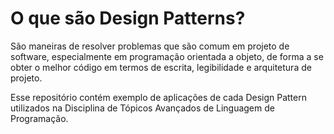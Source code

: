 # O que são Design Patterns?
São maneiras de resolver problemas que são comum em projeto de software, especialmente em programação orientada a objeto, de forma a se obter o melhor código em termos de escrita, legibilidade e arquitetura de projeto. 

Esse repositório contém exemplo de aplicações de cada Design Pattern utilizados na Disciplina de Tópicos Avançados de Linguagem de Programação.